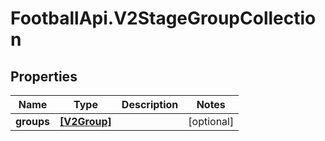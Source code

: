 # FootballApi.V2StageGroupCollection

## Properties
Name | Type | Description | Notes
------------ | ------------- | ------------- | -------------
**groups** | [**[V2Group]**](V2Group.md) |  | [optional] 
